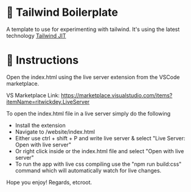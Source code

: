 # 🚀 Tailwind Boilerplate
A template to use for experimenting with tailwind.
It's using the latest technology [Tailwind JIT](https://github.com/tailwindlabs/tailwindcss-jit)

# 📜 Instructions

Open the index.html using the live server extension from the VSCode marketplace.

VS Marketplace Link: https://marketplace.visualstudio.com/items?itemName=ritwickdey.LiveServer

To open the index.html file in a live server simply do the following

- Install the extension
- Navigate to /website/index.html
- Either use ctrl + shift + P and write live server & select "Live Server: Open with live server"
- Or right click inside or the index.html file and select "Open with live server"
- To run the app with live css compiling use the "npm run build:css" command which will automatically watch for live changes.

Hope you enjoy!
Regards, etcroot.
